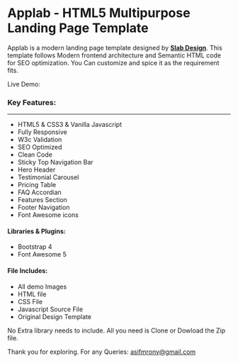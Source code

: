 # Applab - HTML5 Multipurpose Landing Page Template

Applab is a modern landing page template designed by **[Slab Design](https://dribbble.com/slabdsgn)**. This template follows Modern frontend architecture and Semantic HTML code for SEO optimization. You Can customize and spice it as the requirement fits.  


Live Demo: 


### Key Features:
_________________________

* HTML5 & CSS3 & Vanilla Javascript
* Fully Responsive
* W3c Validation
* SEO Optimized
* Clean Code
* Sticky Top Navigation Bar
* Hero Header
* Testimonial Carousel
* Pricing Table
* FAQ Accordian
* Features Section
* Footer Navigation
* Font Awesome icons

#### Libraries & Plugins:
* Bootstrap 4
* Font Awesome 5


#### File Includes:
* All demo Images
* HTML file
* CSS File
* Javascript Source File
* Original Design Template 

No Extra library needs to include. All you need is Clone or Dowload the Zip file.

Thank you for exploring. For any Queries: <asifmrony@gmail.com>

